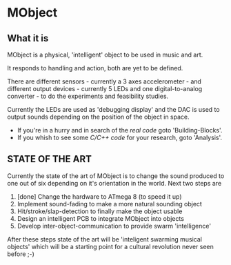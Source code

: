 # MObject

## What it is

MObject is a physical, 'intelligent' object to be used in music and art.

It responds to handling and action, both are yet to be defined.

There are different sensors - currently a 3 axes accelerometer - and different
output devices - currently 5 LEDs and one digital-to-analog converter - to do
the experiments and feasibility studies.

Currently the LEDs are used as 'debugging display' and the DAC is used to
output sounds depending on the position of the object in space.

 * If you're in a hurry and in search of the *real code* goto 'Building-Blocks'.
 * If you whish to see some *C/C++ code* for your research, goto 'Analysis'.

## STATE OF THE ART

Currently the state of the art of MObject is to change the sound produced to
one out of six depending on it's orientation in the world. Next two steps are

 1. [done] Change the hardware to ATmega 8 (to speed it up)
 1. Implement sound-fading to make a more natural sounding object
 1. Hit/stroke/slap-detection to finally make the object usable
 1. Design an intelligent PCB to integrate MObject into objects
 1. Develop inter-object-communication to provide swarm 'intelligence'

After these steps state of the art will be 'inteligent swarming musical objects'
which will be a starting point for a cultural revolution never seen before ;-)
